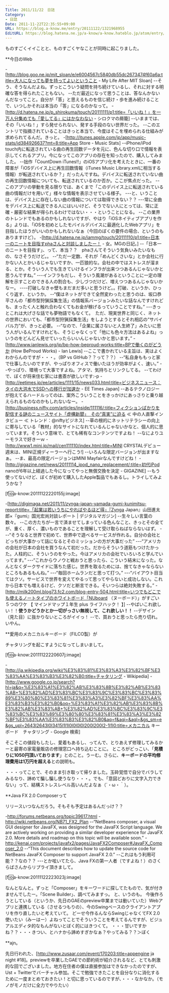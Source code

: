 ```yaml
---
Title: 2011/11/22　日誌
Category:
- 日誌
Date: 2011-11-22T22:35:55+09:00
URL: https://blog.a-know.me/entry/20111122/1321968955
EditURL: https://blog.hatena.ne.jp/a-know/a-know.hateblo.jp/atom/entry/12921228815727979388
---
```




ものすごくイイことと、ものすごくヤなことが同時に起こりました。



**今日のWeb

-[http://blog.goo.ne.jp/mit_sloan/e/e6004567c5840db55dc2673474f60a6a:title=大人になっても夢を持ってよいということ - My Life After MIT Sloan]
--そう、そうなんだよね。ずっとこういう疑問を持ち続けているし、それに対する明確な答を得られたこともない。
--ただ最近になって思うことは、答なんかないんだなってこと。自分が「答」と思えるものを信じ続け・歩を進み続けることで、いつしかそれは本当の「答」になるのかなって。
-[http://d.hatena.ne.jp/p_shirokuma/touch/20111111/p1:title=「いいね！」を一万人分集めても「愛してる」にはかなわない - シロクマの屑籠]
--いままでは、その「いいね！」すら発せられない、発する手段のない世界だった。
--このエントリで指摘されていることはきっと本当で、今度はそこを埋められる仕組みが求められてるんだ。きっと。
-[http://itunes.apple.com/jp/app/music-stats/id384926637?mt=8:title=App Store - Music Stats]
--iPhone/iPod touch内に転送されている曲の再生回数データを元に、色んな切り口で情報を表示してくれるアプリ。今になってこのアプリの存在を知ったので、購入してみました。
--拙作「CountDown iTunes!!」のiOSアプリ化を考えたときに、一番の障害が「iOSデバイス上に再生回数情報（iTunes Music Library.xmlに相当する情報）が転送されているか？」だったんですね。デバイスに転送されていない曲の再生回数情報についても、転送されているのか否か。ここが焦点だった。
--このアプリの挙動を見る限りでは、あくまで「このデバイス上に転送されている曲の情報だけを用いて」様々な情報を表示させている様子。
---と、いうことは、デバイス上に存在しない曲の情報については取得できない？？
---常に全曲をデバイス上に転送できる人にはいいけど、そうでない人にとっては、常に正確・厳密な結果が得られるわけではない・・・ということになる。
--この業界のトレンドでもあるのかもしれないですが、やはり「iOSネイティブアプリを作る」よりは、「iOSを初めとしたモバイルデバイスに最適化したWebアプリ」を目指したほうがいいのかもしれないなぁ（今回のぼくの要件の場合、というのもありますけど）。
-[http://d.hatena.ne.jp/iammg/touch/20111110/p1:title=日本一のニートを目指すphaさんと対談しましたー！ - 女。MGの日記。]
--「日本一のニートを目指す」、って、本当？？　phaさんてそういう気負いみたいなもの、なさそうだけど。。
--“ただ一定数、それが「めんどくさいな」とか会社に行かない人とかいるじゃないですか、一匹狼的な。会社の中ではストレスが溜まる、とか。そういう人でも生きていけるインフラが出来つつあるんじゃないかと思うんですね。”
---インフラもだし、そういう風潮があるということに一定の理解を示すことのできる人の割合も、少しづつだけど、増えつつあるんじゃないかなー。
----打破しなきゃ壁もまだまだ多いと思うけど。。打破、というか、ひっくり返す、というか。
--“僕はネットができて全然変わったと思うのは、坂口恭平さんの「都市型狩猟採集生活」の情報系バージョンみたいな話なんですけれども、まったく人と触れ合わなくてもお金が稼げるっていうことですね。”
---きっとこれは大げさな話でも夢物語でもなくて。　ただ、現実世界と同じく、ネットの世界においても、「都市型狩猟採集生活」をしようとするとそれ相応の“サバイバル力”が、きっと必要。
--“なので、「企業に属さないと人生終了」みたいに思う人がいるんですけれども、そうじゃなくって「他にも色々方法はあるよね」っいうのをどんどん見せていったらいいんじゃないかと思います。”
-[http://www.ianlewis.org/jp/bp-how-beproud-works:title=BPで働くのがどうか (How BeProud Works) - Ian Lewis]
--ここで書かれている主旨は、実はよくわからんのですが・・・。（BP vs GitHub？？って？？）
--“私自身ももっと家で仕事したいのですが、やっぱりオフィスで働いたほうが効率がよく、速い。”
--やっぱり、環境って大事ですよね。アタマ、気持ちとリンクしてる。
--てわけで、ぼくが将来住む家には書斎が欲しいです:-p
-[http://eetimes.jp/ee/articles/1111/15/news033.html:title=ビジネスニュース：タイの大洪水でSSDへの移行が加速か - EE Times Japan]
--あるテクノロジーが抱えてるハードルってのは、案外こういうことをきっかけにあっさりと乗り越えられるものなのかもしれないなー。
-[http://business.nifty.com/articles/inside/111116/:title=フィクションばかりを配信する謎のニュースサイト「虚構新聞」　その“真実”に迫る ≪ 中の人直撃インタビュー ≪ トレンド：@niftyビジネス]
--草の根的にネットリテラシーの向上に寄与している「教材」的なサイトになれているんじゃないかなと、個人的に思っています。そういう意味で、とても稀有なコンテンツですよね！
--なによりユーモラスで好きーｗ
-[http://www1.mini.jp/mail/cen111110/index.html:title=MINI CRYSTALデビュー 週末は、MINI正規ディーラーへ行こう!]
--いろんな限定バージョンが出ますなぁ。
--ま、最高の限定バージョンはMINI Mayfairなんですけどね！
-[http://gigazine.net/news/20111114_ipod_nano_replacement/:title=初代iPod nanoが6年以上経過した今になってやっと無償交換を決定 - GIGAZINE]
--もう使ってないけど、ぼくが初めて購入したApple製品でもあるし。トライしてみようかな？


[f:id:a-know:20111122220155j:image]


-[http://digimaga.net/2011/11/zynga-japan-yamada-gumi-kunimitsu-report:title=「起業は若いうちにやればやるほど得」『Zynga Japan』山田進太郎×『gumi』国光宏尚対談レポート | デジタルマガジン]
--生々しい言葉の数々。
--この方たちが一言で済ませてしまっている色んなこと、きっとその全てが、重く、厚く、濃いものであることを理解して受け取らねばならないはず。
---“そうなると世界で初めて、世界中で遊べるサービスが作れる。自分の会社とどっちが大事かって話になるとそのミッションの方が大事だった”
---“アメリカの会社が日本の会社を買うなんて初だった。だからそういう道筋もつけたかった。人柱的に、そういうのをやった。今はアメリカの会社でいろいろと学んでいってます。”
---“これからウノウと戦おうと思ったら、こういう結末になった。なんとなくダークサイドに落ちた感じ。世界を取るためには、捨てなきゃならないところもあるもんね。”
---“毎回ホームランだと思って打つ。”
---“バイアウト目当てはクソ。サービスで世界を変えてやるって思ってやらないと成功しない。これから日本でも増えるけど、クソだと断言できる。そいつらは絶対失敗する。”
-[http://milk200ml.blog73.fc2.com/blog-entry-504.html:title=いつでもどこでも使えるノートタイプのホワイトボード「NUboard （ヌーボード）」がすごい５つのワケ 【 マインドマップ１年生 plus ライフハック！ 】]
--やばいこれ欲しい！！<span class="deco" style="font-weight:bold;">使うかどうかとか一切がっさい無視して、これ欲しい！！</span>
--デザイン（見た目）に抜かりないところがイイっ！
--で、買おうと思ったら売り切れ。いやん。



**愛用のメカニカルキーボード（FILCO製）が

チャタリングを起こすようになってしまいまして。


[f:id:a-know:20111122220607j:image]


-[http://ja.wikipedia.org/wiki/%E3%83%81%E3%83%A3%E3%82%BF%E3%83%AA%E3%83%B3%E3%82%B0:title=チャタリング - Wikipedia]
-[http://www.google.co.jp/search?hl=ja&q=%E3%83%A1%E3%82%AB%E3%83%8B%E3%82%AB%E3%83%AB+%E3%82%AD%E3%83%BC%E3%83%9C%E3%83%BC%E3%83%89%E3%80%80%E3%83%81%E3%83%A3%E3%82%BF%E3%83%AA%E3%83%B3%E3%82%B0&oq=%E3%83%A1%E3%82%AB%E3%83%8B%E3%82%AB%E3%83%AB+%E3%82%AD%E3%83%BC%E3%83%9C%E3%83%BC%E3%83%89%E3%80%80%E3%83%81%E3%83%A3%E3%82%BF%E3%83%AA%E3%83%B3%E3%82%B0&aq=f&aqi=&aql=&gs_sm=e&gs_upl=2643l2643l0l3415l1l1l0l0l0l0l200l200l2-1l1l0:title=メカニカル キーボード　チャタリング - Google 検索]


そこそこの値段もしたし、愛着もあるし、ってんで、とりあえず修理してみるかーと最寄の家電量販店の修理窓口へ持ち込むことに。
ところがどっこい、「<span class="deco" style="font-weight:bold;">見積りに1050円頂いております</span>」とのこと。うーむ。さらに、<span class="deco" style="font-weight:bold;">キーボードの平均修理費用は1万円を超える</span>との説明も。


・・・ってことで、そのまま引き取って帰りました。玉砕覚悟で自分でバラしてみるなり、諦めて騙し騙し使うなり・・・。でも、「意図どおりに文字入力できない」って、結構ストレスレベル高いんだよなぁ（´・ω・｀）。



**Java FX 2.0 Composerって

リリースいつなんだろう。そもそも予定はあるんだっけ？？


-http://forums.netbeans.org/topic39617.html
-http://wiki.netbeans.org/NB71_FX2_Plan
--“NetBeans composer, a visual GUI designer for JavaFX, was designed for the JavaFX Script language. We are actively working on providing a similar developer experience for JavaFX 2.0. More details and roadmap on this topic will be available soon.”
-http://kenai.com/projects/javafx2/pages/JavaFX2Composer#JavaFX_Composer_2.0
--“This document describes how to update the source code for NetBeans JavaFX Composer to support JavaFX 2.0.”
--これはもう利用可能？？なの？？
---とか呟いてたら、Java FXの第一人者（ですよね！）のさくらばさんからリプライ頂きまして。

[f:id:a-know:20111122223023j:image]


なんとなんと。ずっと「Composer」をキーワードに探してたもので、気が付きませんでしたー。「Scene Builder」、調べてみますっ。
と、いうのも。
今後作ろうとしている（というか、先日のGAEのpreview卒業までは動いていた）Webアプリと連携している（させるつもりの）、今のSwingベースのクライアントアプリを作り直したいと考えていて。
どーせ今作るんならSwingじゃなくてFX 2.0使いたい（みーはー）よねってことでそういうことを考えてるんですが、ビジュアルエディタ的なもんがないとぼく的にはきつくて。
・・・甘いですかね？？・・・きつい、とハナから諦めすぎかなぁ？やってみる？？＞ぼく



**ajn。

先日行われた、[http://www.zusaar.com/event/170203:title=appengine ja night #18]。previewを卒業したGAEでの節約術が紹介されるなど、とても刺激的な回でございました。地方在住者の僕は直接参加はできなかったのですが、Ust + Twitterでバーチャル参加。そこで勉強できたことを自分なりに消化するために一度まとめておきたい！と切に思っているのですが、・・・なかなか。（モノがモノだけに全力でやりたい）


<script src="https://moshi-moshi.moshimo.works/moshimoshi/a_know_blog/20111122-1321968955?title=2011/11/22%E3%80%80%E6%97%A5%E8%AA%8C"></script>
